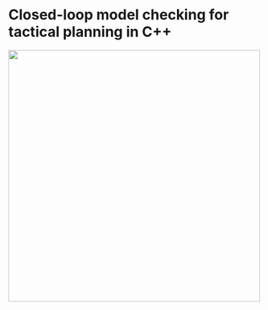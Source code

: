 # Closed-loop model checking for tactical planning in C++

<img src="https://github.com/possibilia/mcplanner/blob/main/robot.jpg" width="500" height="500">

